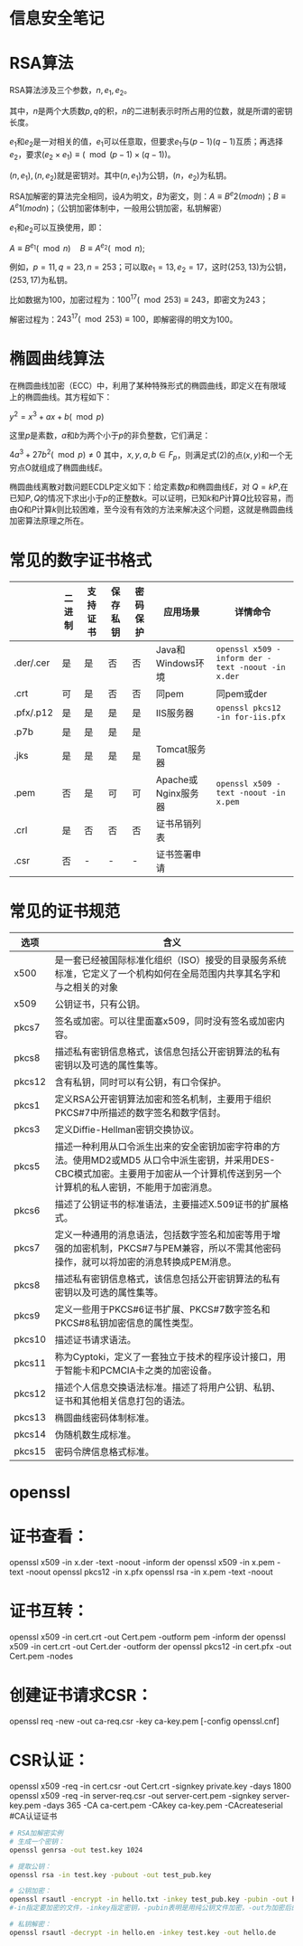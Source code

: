 信息安全笔记
============

# RSA算法

RSA算法涉及三个参数，$n,e_1,e_2$。

其中，$n$是两个大质数$p,q$的积，$n$的二进制表示时所占用的位数，就是所谓的密钥长度。

$e_1$和$e_2$是一对相关的值，$e_1$可以任意取，但要求$e_1$与$(p-1)(q-1)$互质；再选择$e_2$，要求$(e_2\times e_1)\equiv (\mod(p-1)\times(q-1))$。

$(n,e_1),(n,e_2)$就是密钥对。其中$(n,e_1)$为公钥，$(n，e_2)$为私钥。

RSA加解密的算法完全相同，设$A$为明文，$B$为密文，则：$A\equiv B^e2( mod n)$；$B\equiv A^e1 (mod n)$；（公钥加密体制中，一般用公钥加密，私钥解密）

$e_1$和$e_2$可以互换使用，即：

$A\equiv B^{e_1} (\mod n)\quad B\equiv A^{e_2}(\mod n);$

例如，$p=11,q=23,n=253$；可以取$e_1=13,e_2=17$，这时$(253,13)$为公钥，$(253,17)$为私钥。

比如数据为100，加密过程为：$100^{17}(\mod 253)\equiv 243$，即密文为243；

解密过程为：$243^{17}(\mod 253)\equiv 100$，即解密得的明文为100。


# 椭圆曲线算法

在椭圆曲线加密（ECC）中，利用了某种特殊形式的椭圆曲线，即定义在有限域上的椭圆曲线。其方程如下：

$y^2=x^3+ax+b(\mod p)$

这里$p$是素数，$a$和$b$为两个小于$p$的非负整数，它们满足：

$4a^3+27b^2(\mod p)\neq 0$ 其中，$x,y,a,b\in F_p$，则满足式(2)的点$(x,y)$和一个无穷点O就组成了椭圆曲线$E$。

椭圆曲线离散对数问题ECDLP定义如下：给定素数$p$和椭圆曲线$E$，对 $Q=kP$,在已知$P,Q$的情况下求出小于$p$的正整数$k$。可以证明，已知$k$和$P$计算$Q$比较容易，而由$Q$和$P$计算$k$则比较困难，至今没有有效的方法来解决这个问题，这就是椭圆曲线加密算法原理之所在。


# 常见的数字证书格式

|           | 二进制 | 支持证书 | 保存私钥 | 密码保护 | 应用场景 | 详情命令 |
| --------- | ------ | -------- | -------- | -------- | -------- | -------- |
| .der/.cer |   是   |     是   |     否   |     否   | Java和Windows环境 | `openssl x509 -inform der -text -noout -in x.der` |
| .crt      |   可   |     是   |     否   |     否   | 同pem | 同pem或der|
| .pfx/.p12 |   是   |     是   |     是   |     是   | IIS服务器 | `openssl pkcs12 -in for-iis.pfx` |
| .p7b      |   是   |     是   |     是   |     是   | | |
| .jks      |   是   |     是   |     是   |     是   | Tomcat服务器 | |
| .pem      |   否   |     是   |     可   |     可   | Apache或Nginx服务器 | `openssl x509 -text -noout -in x.pem` |
| .crl      |   是   |     否   |     否   |     否   | 证书吊销列表 | |
| .csr      |   否   |     -    |     -    |     -    | 证书签署申请| |


# 常见的证书规范
| 选项     | 含义          |
| -------- | ------------- |
| x500     | 是一套已经被国际标准化组织（ISO）接受的目录服务系统标准，它定义了一个机构如何在全局范围内共享其名字和与之相关的对象 |
| x509     | 公钥证书，只有公钥。 |
| pkcs7    | 签名或加密。可以往里面塞x509，同时没有签名或加密内容。 |
| pkcs8    | 描述私有密钥信息格式，该信息包括公开密钥算法的私有密钥以及可选的属性集等。 |
| pkcs12   | 含有私钥，同时可以有公钥，有口令保护。 |
| pkcs1    | 定义RSA公开密钥算法加密和签名机制，主要用于组织PKCS#7中所描述的数字签名和数字信封。|
| pkcs3    | 定义Diffie-Hellman密钥交换协议。|
| pkcs5    | 描述一种利用从口令派生出来的安全密钥加密字符串的方法。使用MD2或MD5 从口令中派生密钥，并采用DES-CBC模式加密。主要用于加密从一个计算机传送到另一个计算机的私人密钥，不能用于加密消息。|
| pkcs6    | 描述了公钥证书的标准语法，主要描述X.509证书的扩展格式。|
| pkcs7    | 定义一种通用的消息语法，包括数字签名和加密等用于增强的加密机制，PKCS#7与PEM兼容，所以不需其他密码操作，就可以将加密的消息转换成PEM消息。|
| pkcs8    | 描述私有密钥信息格式，该信息包括公开密钥算法的私有密钥以及可选的属性集等。|
| pkcs9    | 定义一些用于PKCS#6证书扩展、PKCS#7数字签名和PKCS#8私钥加密信息的属性类型。|
| pkcs10   | 描述证书请求语法。|
| pkcs11   | 称为Cyptoki，定义了一套独立于技术的程序设计接口，用于智能卡和PCMCIA卡之类的加密设备。|
| pkcs12   | 描述个人信息交换语法标准。描述了将用户公钥、私钥、证书和其他相关信息打包的语法。|
| pkcs13   | 椭圆曲线密码体制标准。|
| pkcs14   | 伪随机数生成标准。|
| pkcs15   | 密码令牌信息格式标准。|


# openssl

# 证书查看：
openssl x509    -in x.der -text -noout -inform der
openssl x509    -in x.pem -text -noout
openssl pkcs12  -in x.pfx
openssl rsa     -in x.pem -text -noout


# 证书互转：
openssl x509   -in cert.crt -out Cert.pem -outform pem -inform der
openssl x509   -in cert.crt -out Cert.der -outform der
openssl pkcs12 -in cert.pfx -out Cert.pem -nodes


# 创建证书请求CSR：
openssl req -new -out ca-req.csr -key ca-key.pem [-config openssl.cnf]

# CSR认证：
openssl x509 -req -in cert.csr       -out Cert.crt        -signkey private.key    -days 1800
openssl x509 -req -in server-req.csr -out server-cert.pem -signkey server-key.pem -days 365 -CA ca-cert.pem -CAkey ca-key.pem -CAcreateserial #CA认证证书



```bash
# RSA加解密实例
# 生成一个密钥：
openssl genrsa -out test.key 1024

# 提取公钥：
openssl rsa -in test.key -pubout -out test_pub.key

# 公钥加密：
openssl rsautl -encrypt -in hello.txt -inkey test_pub.key -pubin -out hello.en
#-in指定要加密的文件，-inkey指定密钥，-pubin表明是用纯公钥文件加密，-out为加密后的文件。

# 私钥解密：
openssl rsautl -decrypt -in hello.en -inkey test.key -out hello.de
```
